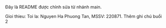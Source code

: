 Đây là README được chỉnh sửa từ nhánh main.


Gioi thieu: Toi la: Nguyen Ha Phuong Tan, MSSV: 220871.
Thêm ghi chú buổi 2
